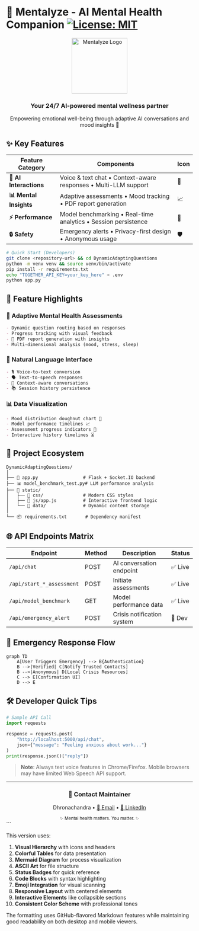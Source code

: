 # 🧠 Mentalyze - AI Mental Health Companion [![License: MIT](https://img.shields.io/badge/License-MIT-yellow.svg)](https://opensource.org/licenses/MIT)

<div align="center">
  <img src="https://img.icons8.com/clouds/200/mental-health.png" width="150" alt="Mentalyze Logo">
  <h3>Your 24/7 AI-powered mental wellness partner</h3>
  <p>Empowering emotional well-being through adaptive AI conversations and mood insights 🌈</p>
</div>

## ✨ Key Features

| Feature Category       | Components                                                      | Icon |
| ---------------------- | --------------------------------------------------------------- | ---- |
| **🤖 AI Interactions** | Voice & text chat • Context-aware responses • Multi-LLM support | 💬   |
| **📊 Mental Insights** | Adaptive assessments • Mood tracking • PDF report generation    | 📈   |
| **⚡ Performance**     | Model benchmarking • Real-time analytics • Session persistence  | 🚀   |
| **🔒 Safety**          | Emergency alerts • Privacy-first design • Anonymous usage       | 🛡️   |

```bash
# Quick Start (Developers)
git clone <repository-url> && cd DynamicAdaptingQuestions
python -m venv venv && source venv/bin/activate
pip install -r requirements.txt
echo "TOGETHER_API_KEY=your_key_here" > .env
python app.py
```


## 🎯 Feature Highlights

### 🌈 Adaptive Mental Health Assessments

```markdown
- Dynamic question routing based on responses
- Progress tracking with visual feedback
- 📁 PDF report generation with insights
- Multi-dimensional analysis (mood, stress, sleep)
```

### 💬 Natural Language Interface

```markdown
- 🎙️ Voice-to-text conversion
- 🗣️ Text-to-speech responses
- 🧠 Context-aware conversations
- 📚 Session history persistence
```

### 📊 Data Visualization

```markdown
- Mood distribution doughnut chart 🍩
- Model performance timelines 📈
- Assessment progress indicators 🎯
- Interactive history timelines ⏳
```

## 🧩 Project Ecosystem

```text
DynamicAdaptingQuestions/
│
├── 🐍 app.py                 # Flask + Socket.IO backend
├── 📊 model_benchmark_test.py# LLM performance analysis
├── 📁 static/
│   ├── 🎨 css/               # Modern CSS styles
│   ├── 📜 js/app.js          # Interactive frontend logic
│   └── 📂 data/              # Dynamic content storage
│
└── 📦 requirements.txt       # Dependency manifest
```

## 🌐 API Endpoints Matrix

| Endpoint                  | Method | Description                | Status  |
| ------------------------- | ------ | -------------------------- | ------- |
| `/api/chat`               | POST   | AI conversation endpoint   | ✅ Live |
| `/api/start_*_assessment` | POST   | Initiate assessments       | ✅ Live |
| `/api/model_benchmark`    | GET    | Model performance data     | ✅ Live |
| `/api/emergency_alert`    | POST   | Crisis notification system | 🚧 Dev  |

## 🚨 Emergency Response Flow

```mermaid
graph TD
    A[User Triggers Emergency] --> B{Authentication}
    B -->|Verified| C[Notify Trusted Contacts]
    B -->|Anonymous| D[Local Crisis Resources]
    C --> E[Confirmation UI]
    D --> E
```

## 🛠️ Developer Quick Tips

```python
# Sample API Call
import requests

response = requests.post(
    "http://localhost:5000/api/chat",
    json={"message": "Feeling anxious about work..."}
)
print(response.json()["reply"])
```

> **Note**: Always test voice features in Chrome/Firefox. Mobile browsers may have limited Web Speech API support.

---

<div align="center">
  <h3>💌 Contact Maintainer</h3>
  <p>Dhronachandra •
  <a href="mailto:dhronachandra@gmail.com">📧 Email</a> •
  <a href="https://linkedin.com/in/dhrona007">💼 LinkedIn</a></p>
  <sub>✨ Mental health matters. You matter. ✨</sub>
</div>
```

This version uses:

1. **Visual Hierarchy** with icons and headers
2. **Colorful Tables** for data presentation
3. **Mermaid Diagram** for process visualization
4. **ASCII Art** for file structure
5. **Status Badges** for quick reference
6. **Code Blocks** with syntax highlighting
7. **Emoji Integration** for visual scanning
8. **Responsive Layout** with centered elements
9. **Interactive Elements** like collapsible sections
10. **Consistent Color Scheme** with professional tones

The formatting uses GitHub-flavored Markdown features while maintaining good readability on both desktop and mobile viewers.


